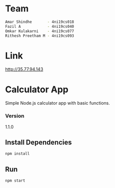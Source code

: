 # Team
```bash
Amar Shindhe       - 4ni19cs018
Fazil A            - 4ni19cs040
Omkar Kulakarni    - 4ni19cs077
Rithesh Preetham M - 4ni19cs093
```

# Link
http://35.77.94.143

# Calculator App
Simple Node.js calculator app with basic functions.

### Version

1.1.0


## Install Dependencies

```bash
npm install 
```


## Run

```bash
npm start
```

